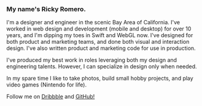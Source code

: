 ### My name's Ricky Romero.

I'm a designer and engineer in the scenic Bay Area of California. I've worked in web design and development (mobile and desktop) for over 10 years, and I'm dipping my toes in Swift and WebGL now. I've designed for both product and marketing teams, and done both visual and interaction design. I've also written product and marketing code for use in production.

I've produced my best work in roles leveraging both my design and engineering talents. However, I can specialize in design only when needed.

In my spare time I like to take photos, build small hobby projects, and play video games (Nintendo for life).

Follow me on [Dribbble](https://dribbble.com/RickyRomero) and [GitHub!](https://github.com/RickyRomero)
